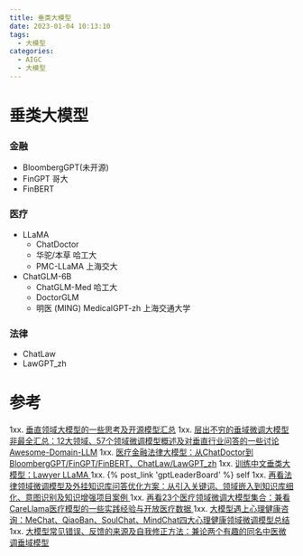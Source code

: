 ```yaml
---
title: 垂类大模型
date: 2023-01-04 10:13:10
tags:
  - 大模型
categories: 
  - AIGC
  - 大模型  
---
```


<p></p>
<!-- more -->

#  垂类大模型
### 金融
+  BloombergGPT(未开源)
+  FinGPT  哥大  
+  FinBERT

###  医疗
+ LLaMA
  - ChatDoctor  
  - 华驼/本草  哈工大
  - PMC-LLaMA 上海交大
+ ChatGLM-6B
  - ChatGLM-Med  哈工大
  - DoctorGLM
  - 明医 (MING)  MedicalGPT-zh  上海交通大学

###   法律
+ ChatLaw 
+ LawGPT_zh

# 参考
1xx. [垂直领域大模型的一些思考及开源模型汇总](https://zhuanlan.zhihu.com/p/642611747)
1xx. [层出不穷的垂域微调大模型非最全汇总：12大领域、57个领域微调模型概述及对垂直行业问答的一些讨论 ](https://mp.weixin.qq.com/s?__biz=MzAxMjc3MjkyMg==&mid=2648403459&idx=2&sn=0219fc098c208e36cd32940e71089fd2)
    [Awesome-Domain-LLM](https://github.com/www6v/Awesome-Domain-LLM)
1xx. [医疗金融法律大模型：从ChatDoctor到BloombergGPT/FinGPT/FinBERT、ChatLaw/LawGPT_zh](https://blog.csdn.net/v_JULY_v/article/details/131550529?spm=1001.2014.3001.5502)
1xx. [训练中文垂类大模型：Lawyer LLaMA ](https://finisky.github.io/lawyer-llama-summary/)
1xx. {% post_link 'gptLeaderBoard' %} self
1xx. [再看法律领域微调模型及外挂知识库问答优化方案：从引入关键词、领域嵌入到知识库细化、意图识别及知识增强项目案例 ](https://mp.weixin.qq.com/s?__biz=MzAxMjc3MjkyMg==&mid=2648402872&idx=1&sn=0649e8f7490e057680cff1be16157209)
1xx. [再看23个医疗领域微调大模型集合：兼看CareLlama医疗模型的一些实践经验与开放医疗数据 ](https://mp.weixin.qq.com/s?__biz=MzAxMjc3MjkyMg==&mid=2648402886&idx=1&sn=0552d60744645a84d13bb0cef57f321c)
1xx. [大模型遇上心理健康咨询：MeChat、QiaoBan、SoulChat、MindChat四大心理健康领域微调模型总结 ](https://mp.weixin.qq.com/s?__biz=MzAxMjc3MjkyMg==&mid=2648402589&idx=1&sn=3ba9d50fad433adeb8dd6c623b06c42d)
1xx. [大模型常见错误、反馈的来源及自我修正方法：兼论两个有趣的同名中医微调垂域模型 ](https://mp.weixin.qq.com/s?__biz=MzAxMjc3MjkyMg==&mid=2648402638&idx=1&sn=b9329498806e2b93b2d6817a17941bff)